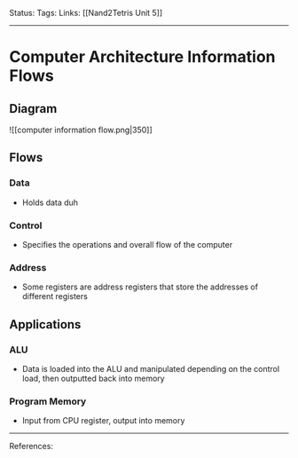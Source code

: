 Status:
Tags:
Links: [[Nand2Tetris Unit 5]]
___
# Computer Architecture Information Flows
## Diagram
![[computer information flow.png|350]]
## Flows
### Data
- Holds data duh
### Control
- Specifies the operations and overall flow of the computer
###  Address
- Some registers are address registers that store the addresses of different registers
## Applications
### ALU
- Data is loaded into the ALU and manipulated depending on the control load, then outputted back into memory
### Program Memory
- Input from CPU register, output into memory
___
References: